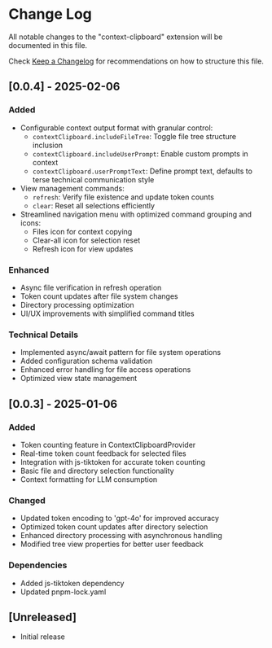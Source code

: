 # Change Log

All notable changes to the "context-clipboard" extension will be documented in this file.

Check [Keep a Changelog](http://keepachangelog.com/) for recommendations on how to structure this file.

## [0.0.4] - 2025-02-06

### Added
- Configurable context output format with granular control:
  - `contextClipboard.includeFileTree`: Toggle file tree structure inclusion
  - `contextClipboard.includeUserPrompt`: Enable custom prompts in context
  - `contextClipboard.userPromptText`: Define prompt text, defaults to terse technical communication style
- View management commands:
  - `refresh`: Verify file existence and update token counts
  - `clear`: Reset all selections efficiently
- Streamlined navigation menu with optimized command grouping and icons:
  - Files icon for context copying
  - Clear-all icon for selection reset
  - Refresh icon for view updates

### Enhanced
- Async file verification in refresh operation
- Token count updates after file system changes
- Directory processing optimization
- UI/UX improvements with simplified command titles

### Technical Details
- Implemented async/await pattern for file system operations
- Added configuration schema validation
- Enhanced error handling for file access operations
- Optimized view state management

## [0.0.3] - 2025-01-06

### Added
- Token counting feature in ContextClipboardProvider
- Real-time token count feedback for selected files
- Integration with js-tiktoken for accurate token counting
- Basic file and directory selection functionality
- Context formatting for LLM consumption

### Changed
- Updated token encoding to 'gpt-4o' for improved accuracy
- Optimized token count updates after directory selection
- Enhanced directory processing with asynchronous handling
- Modified tree view properties for better user feedback

### Dependencies
- Added js-tiktoken dependency
- Updated pnpm-lock.yaml

## [Unreleased]

- Initial release